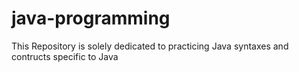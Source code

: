 # java-programming

This Repository is solely dedicated to practicing Java syntaxes and contructs specific to Java
